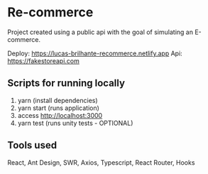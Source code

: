 # Re-commerce

Project created using a public api with the goal of simulating an E-commerce.


Deploy: https://lucas-brilhante-recommerce.netlify.app
Api: https://fakestoreapi.com 

## Scripts for running locally

1. yarn (install dependencies)
2. yarn start (runs application)
3. access [http://localhost:3000](http://localhost:3000)
4. yarn test (runs unity tests - OPTIONAL)

## Tools used

React, Ant Design, SWR, Axios, Typescript, React Router, Hooks
